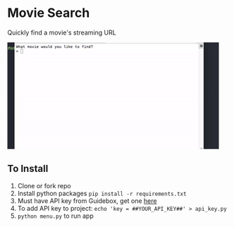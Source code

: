 # Movie Search
Quickly find a movie's streaming URL


![Command Line Gif](command_line.gif)


## To Install
1. Clone or fork repo
2. Install python packages `pip install -r requirements.txt`
3. Must have API key from Guidebox, get one [here](https://api.guidebox.com/docs/key)
4. To add API key to project: `echo 'key = ##YOUR_API_KEY##' > api_key.py`
5. `python menu.py` to run app
